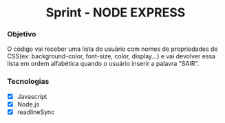 <h1 align="center"> Sprint - NODE EXPRESS </h1>

### Objetivo

O código vai receber uma lista do usuário com nomes de propriedades de CSS(ex: background-color, font-size, color, display...) e 
vai devolver essa lista em ordem alfabética quando o usuário inserir a palavra "SAIR".

### Tecnologias
- [x] Javascript
- [x] Node.js
- [x] readlineSync
